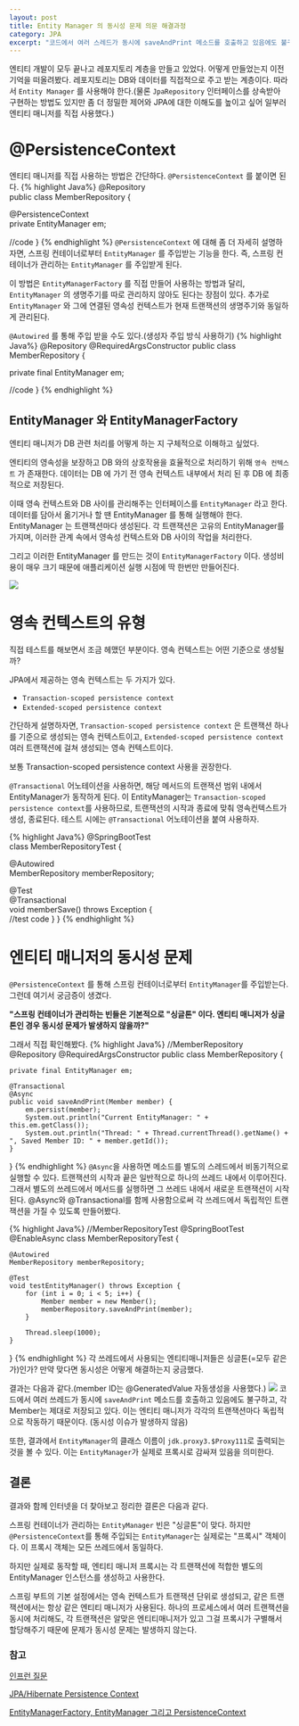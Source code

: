 ```yaml
---
layout: post
title: Entity Manager 의 동시성 문제 의문 해결과정
category: JPA
excerpt: "코드에서 여러 스레드가 동시에 saveAndPrint 메소드를 호출하고 있음에도 불구하고, 각 Member는 제대로 저장되고 있다. 이는 엔티티 매니저가 각각의 트랜잭션마다 독립적으로 작동하기 때문이다. 또한, 결과에서 EntityManager의 클래스 이름이 jdk.proxy3.$Proxy108로 출력되는 것을 볼 수 있다. 이는 EntityManager가 실제로 프록시로 감싸져 있음을 알 수 있다.스프링컨테이너가 관리하는 엔티티 매니저 빈은 싱글톤이 맞다. 하지만 @PersistenceContext 를 통해 EntityManager 객체에 실제로 DI 되는 엔티티매니저는 프록시객체였다. 위에서 확인한 결과와"
---
```


엔티티 개발이 모두 끝나고 레포지토리 계층을 만들고 있었다. 어떻게 만들었는지 이전 기억을 떠올려봤다. 레포지토리는 DB와 데이터를 직접적으로 주고 받는 계층이다. 따라서 `Entity Manager` 를 사용해야 한다.(물론 `JpaRepository` 인터페이스를 상속받아 구현하는 방법도 있지만 좀 더 정밀한 제어와 JPA에 대한 이해도를 높이고 싶어 일부러 엔티티 매니저를 직접 사용했다.)

# @PersistenceContext
엔티티 매니저를 직접 사용하는 방법은 간단하다. `@PersistenceContext` 를 붙이면 된다. 
{% highlight Java%}
@Repository  
public class MemberRepository {  
	  
   @PersistenceContext  
   private EntityManager em;  
  
   //code
}
{% endhighlight %}
`@PersistenceContext` 에 대해 좀 더 자세히 설명하자면, 스프링 컨테이너로부터 `EntityManager` 를 주입받는 기능을 한다. 즉, 스프링 컨테이너가 관리하는 `EntityManager` 를 주입받게 된다. 

이 방법은 `EntityManagerFactory` 를 직접 만들어 사용하는 방법과 달리, `EntityManager` 의 생명주기를 따로 관리하지 않아도 된다는 장점이 있다. 추가로 `EntityManager` 와 그에 연결된 영속성 컨텍스트가 현재 트랜잭션의 생명주기와 동일하게 관리된다.

`@Autowired` 를 통해 주입 받을 수도 있다.(생성자 주입 방식 사용하기)
{% highlight Java%}
@Repository
@RequiredArgsConstructor
public class MemberRepository {

   private final EntityManager em;
   
   //code
}
{% endhighlight %}

## EntityManager 와 EntityManagerFactory
엔티티 매니저가 DB 관련 처리를 어떻게 하는 지 구체적으로 이해하고 싶었다.

엔티티의 영속성을 보장하고 DB 와의 상호작용을 효율적으로 처리하기 위해 `영속 컨텍스트` 가 존재한다. 데이터는 DB 에 가기 전 영속 컨텍스트 내부에서 처리 된 후 DB 에 최종적으로 저장된다. 

이때 영속 컨텍스트와 DB 사이를 관리해주는 인터페이스를 `EntityManager` 라고 한다. 데이터를 담아서 옮기거나 할 땐 EntityManager 를 통해 실행해야 한다. EntityManager 는 트랜잭션마다 생성된다. 각 트랜잭션은 고유의 EntityManager를 가지며, 이러한 관계 속에서 영속성 컨텍스트와 DB 사이의 작업을 처리한다.

그리고 이러한 EntityManager 를 만드는 것이 `EntityManagerFactory` 이다. 생성비용이 매우 크기 때문에 애플리케이션 실행 시점에 딱 한번만 만들어진다. 

![](https://i.imgur.com/WK5yRwk.png)

# 영속 컨텍스트의 유형
직접 테스트를 해보면서 조금 헤맸던 부분이다. 영속 컨텍스트는 어떤 기준으로 생성될까?

JPA에서 제공하는 영속 컨텍스트는 두 가지가 있다. 
-  `Transaction-scoped persistence context`
-  `Extended-scoped persistence context` 

간단하게 설명하자면, `Transaction-scoped persistence context` 은 트랜잭션 하나를 기준으로 생성되는 영속 컨텍스트이고, `Extended-scoped persistence context` 여러 트랜잭션에 걸쳐 생성되는 영속 컨텍스트이다. 

보통 Transaction-scoped persistence context 사용을 권장한다. 

`@Transactional` 어노테이션을 사용하면, 해당 메서드의 트랜잭션 범위 내에서 EntityManager가 동작하게 된다. 
이 EntityManager는 `Transaction-scoped persistence context`를 사용하므로, 트랜잭션의 시작과 종료에 맞춰 영속컨텍스트가 생성, 종료된다. 테스트 시에는 `@Transactional` 어노테이션을 붙여 사용하자.

{% highlight Java%}
@SpringBootTest  
class MemberRepositoryTest {  

   @Autowired  
   MemberRepository memberRepository;  

   @Test  
   @Transactional  
   void memberSave() throws Exception {  
      //test code
   }
}
{% endhighlight %}

# 엔티티 매니저의 동시성 문제
`@PersistenceContext` 를 통해 스프링 컨테이너로부터 `EntityManager`를 주입받는다. 그런데 여기서 궁금증이 생겼다. 

**"스프링 컨테이너가 관리하는 빈들은 기본적으로 "싱글톤" 이다. 엔티티 매니저가 싱글톤인 경우 동시성 문제가 발생하지 않을까?"**

그래서 직접 확인해봤다. 
{% highlight Java%}
//MemberRepository
@Repository
@RequiredArgsConstructor
public class MemberRepository {

    private final EntityManager em;

    @Transactional
    @Async
    public void saveAndPrint(Member member) {
        em.persist(member);
        System.out.println("Current EntityManager: " + this.em.getClass());
        System.out.println("Thread: " + Thread.currentThread().getName() + ", Saved Member ID: " + member.getId());
    }
}
{% endhighlight %}
`@Async`을 사용하면 메소드를 별도의 스레드에서 비동기적으로 실행할 수 있다. 트랜잭션의 시작과 끝은 일반적으로 하나의 쓰레드 내에서 이루어진다. 그래서 별도의 쓰레드에서 메서드를 실행하면 그 쓰레드 내에서 새로운 트랜잭션이 시작된다. @Async와 @Transactional를 함께 사용함으로써 각 쓰레드에서 독립적인 트랜잭션을 가질 수 있도록 만들어봤다.

{% highlight Java%}
//MemberRepositoryTest
@SpringBootTest
@EnableAsync
class MemberRepositoryTest {

    @Autowired
    MemberRepository memberRepository;

    @Test
    void testEntityManager() throws Exception {
        for (int i = 0; i < 5; i++) {
            Member member = new Member();
            memberRepository.saveAndPrint(member);
        }

        Thread.sleep(1000); 
    }
}
{% endhighlight %}
각 쓰레드에서 사용되는 엔티티매니저들은 싱글톤(=모두 같은가)인가? 만약 맞다면 동시성은 어떻게 해결하는지 궁금했다. 

결과는 다음과 같다.(member ID는 @GeneratedValue 자동생성을 사용했다.)
![](https://i.imgur.com/kUOgaN3.png)
코드에서 여러 쓰레드가 동시에 `saveAndPrint` 메소드를 호출하고 있음에도 불구하고, 각 Member는 제대로 저장되고 있다. 이는 엔티티 매니저가 각각의 트랜잭션마다 독립적으로 작동하기 때문이다. (동시성 이슈가 발생하지 않음)

또한, 결과에서 `EntityManager`의 클래스 이름이 `jdk.proxy3.$Proxy111`로 출력되는 것을 볼 수 있다. 이는 `EntityManager`가 실제로 프록시로 감싸져 있음을 의미한다.

## 결론
결과와 함께 인터넷을 더 찾아보고 정리한 결론은 다음과 같다.

스프링 컨테이너가 관리하는 `EntityManager` 빈은 "싱글톤"이 맞다. 하지만 `@PersistenceContext`를 통해 주입되는 `EntityManager`는 실제로는 "프록시" 객체이다. 이 프록시 객체는 모든 쓰레드에서 동일하다. 

하지만 실제로 동작할 때, 엔티티 매니저 프록시는 각 트랜잭션에 적합한 별도의 EntityManager 인스턴스를 생성하고 사용한다. 

스프링 부트의 기본 설정에서는 영속 컨텍스트가 트랜잭션 단위로 생성되고, 같은 트랜잭션에서는 항상 같은 엔티티 매니저가 사용된다. 하나의 프로세스에서 여러 트랜잭션을 동시에 처리해도, 각 트랜잭션은 알맞은 엔티티매니저가 있고 그걸 프록시가 구별해서 할당해주기 때문에 문제가 동시성 문제는 발생하지 않는다.

### 참고
[인프런 질문](https://www.inflearn.com/questions/158967/%EC%95%88%EB%85%95%ED%95%98%EC%84%B8%EC%9A%94-entitymanager%EC%97%90-%EB%8C%80%ED%95%B4-%EA%B6%81%EA%B8%88%ED%95%9C-%EC%A0%90%EC%9D%B4-%EC%9E%88%EC%96%B4-%EC%A7%88%EB%AC%B8-%EB%82%A8%EA%B9%81%EB%8B%88%EB%8B%A4)

[JPA/Hibernate Persistence Context](https://www.baeldung.com/jpa-hibernate-persistence-context)

[EntityManagerFactory, EntityManager 그리고 PersistenceContext](https://iyoungman.github.io/jpa/EntityManagerFactory-EntityManager-PersistenceContext/)
